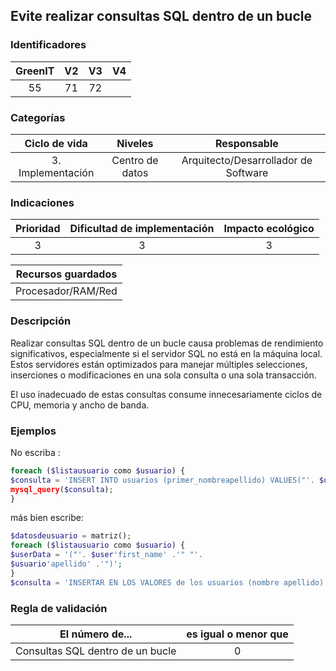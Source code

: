 ## Evite realizar consultas SQL dentro de un bucle

 ### Identificadores

 | GreenIT | V2 | V3 | V4 |
 |:-------:|:---:|:---:|:----:|
 | 55 | 71 | 72 | |

 ### Categorías

 | Ciclo de vida | Niveles | Responsable |
 |:-----------------:|:----------:|:----------------------------:|
 | 3. Implementación | Centro de datos | Arquitecto/Desarrollador de Software |

 ### Indicaciones

 | Prioridad | Dificultad de implementación | Impacto ecológico |
 |:------------------:|:-------------------------: |:-----------------:|
 | 3 | 3 | 3 |

 | Recursos guardados |
 |:---------------------------------------------------------:|
 | Procesador/RAM/Red |

 ### Descripción

Realizar consultas SQL dentro de un bucle causa problemas de rendimiento significativos, especialmente si el servidor SQL no está en la máquina local. 
Estos servidores están optimizados para manejar múltiples selecciones, inserciones o modificaciones en una sola consulta o una sola transacción.


El uso inadecuado de estas consultas consume innecesariamente ciclos de CPU, memoria y ancho de banda.

 ### Ejemplos

 No escriba :
 ```php
 foreach ($listausuario como $usuario) {
 $consulta = 'INSERT INTO usuarios (primer_nombreapellido) VALUES("'. $usuario'primer_nombre' .'" "'. $usuario'apellido' .'")';
 mysql_query($consulta);
 }
 ```
 más bien escribe:
 ```php
 $datosdeusuario = matriz();
 foreach ($listausuario como $usuario) {
 $userData = '("'. $user'first_name' .'" "'.
 $usuario'apellido' .'")';
 }
 $consulta = 'INSERTAR EN LOS VALORES de los usuarios (nombre apellido)'. implosionar('' $datosdeusuario); mysql_query($consulta);
 ```

 ### Regla de validación

 | El número de... | es igual o menor que |
 |---------------------------|:-----------------------:|
 | Consultas SQL dentro de un bucle | 0 |
